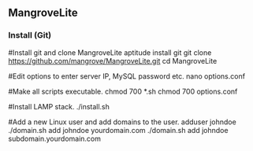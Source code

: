 ## MangroveLite

### Install (Git)

#Install git and clone MangroveLite
	aptitude install git
	git clone https://github.com/mangrove/MangroveLite.git
	cd MangroveLite

#Edit options to enter server IP, MySQL password etc.
	nano options.conf

#Make all scripts executable.
	chmod 700 *.sh
	chmod 700 options.conf

#Install LAMP stack.
	./install.sh

#Add a new Linux user and add domains to the user.
	adduser johndoe
	./domain.sh add johndoe yourdomain.com
	./domain.sh add johndoe subdomain.yourdomain.com